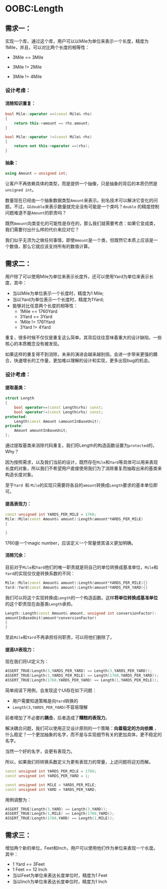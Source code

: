 # OOBC:Length

## 需求一：

实现一个库，通过这个库，用户可以以Mile为单位来表示一个长度，精度为1Mile，并且，可以对比两个长度的相等性：

- 3Mile == 3Mile

- 3Mile != 2Mile

- 3Mile != 4Mile

### 设计考虑：

#### 消除知识重复：

  ```c++
bool Mile::operator ==(const Mile& rhs)
  {
      return this->amount == rhs.amount;
  }
  
  bool Mile::operator !=(const Mile& rhs)
  {
      return not this->operator ==(rhs);
  }
  ```

  #### 抽象：

  ```c++
using Amount = unsigned int;
  ```

  让客户不再依赖具体的类型，而是提供一个抽像，只是抽象的背后的本质仍然是`unsigned int`。

  数量现在已经由一个抽象数据类型`Amount`来表示。别名技术可以解决它变化的问题。不过，以`double`来表示数量就完全没有可能是一个类吗？`double` 的精度控制问题难道不是`Amount`的职责吗？

  既然`Amount`向类变化的可能性是存在的，那么我们就需要考虑：如果它变成类，我们需要付出什么样的代价来应对它？

  我们似乎无须为之做任何事情，即使`Amount`是一个类，但既然它本质上应该是一个数值，那么它就应该支持所有的数值计算。       

## 需求二：

用户除了可以使用Mile为单位来表示长度外，还可以使用Yard为单位来表示长度，其中：

- 当以Mile为单位表示一个长度时，精度为1 Mile;
- 当以Yard为单位表示一个长度时，精度为1Yard;
- 能够对比任意两个长度的相等性：
     - 1Mile == 1760Yard
     - 3Yard == 3Yard
     - 1Mile != 1761Yard
     - 3Yard != 4Yard

重复，很多时候不仅仅是重复这么简单。其背后往往意味着重大的设计缺陷，一些核心的本质概念没有被发现。

如果这样的重复得不到消除，未来的演进会越来越别扭。会进一步带来更强的耦合，快速增长的工作量，更加难以理解的设计和实现，更多出现bug的机会。

### 设计考虑：

#### 提取基类：

```c++
struct Length
{
    bool operator==(const Length&rhs) const;
    bool operator!=(const Length&rhs) const;
protected:
    Length(const Amount &amountInBaseUnit);
private:
    Amount amountInBaseUnit;
};
```

通过提取基类来消除代码重复。我们将Length的构造函数设置为`protected`的，Why？

因为按照需求，以及我们当前的设计，既然存在`Mile`和`Yard`等具体可以用来表现长度的对象，所以我们不希望用户直接使用我们为了消除重复而抽取出来的基类来构造长度对象。

至于`Yard `和 `Mile`的实现只需要将各自的`amount`转换成`Length`要求的基本单位即可。



#### 提高表现力：

```c++
const unsigned int YARDS_PER_MILE = 1760;
Mile::Mile(const Amount& amount):Length(amount*YARDS_PER_MILE)
{

}
```

1760是一个magic number，应该定义一个常量使其语义更加明确。



#### 消除冗余：

目前对于`Mile`和`Yard`他们的唯一职责就是将自己的单位转换成基准单位，`Mile`和`Yard`的实现仅仅是转换系数的不同：

```c++
Mile::Mile(const Amount& amount):Length(amount*YARDS_PER_MILE){}
Yard::Yard(const Amount& amount):Length(amount*YARDS_PER_YARD){}
```

我们可以将这个实现转换成`Length`的一个构造函数。这样**将单位转换成基准单位**的这个职责现在由基类`Length`承担。

```c++
Length::Length(const Amount& amount, unsigned int conversionFactor):
amountInBaseUnit(amount*conversionFactor)
{
}
```

至此`Mile`和`Yard`不再承担任何职责，可以将他们删除了。



#### 提高UI表现力：

现在我们将UI定义为：

```c++
ASSERT_TRUE(Length(3,YARDS_PER_YARD) == Length(3,YARDS_PER_YARD));
ASSERT_TRUE(Length(1,YARDS_PER_MILE) == Length(1760,YARDS_PER_YARD));
ASSERT_TRUE(Length(1760,YARDS_PER_YARD) == Length(1,YARDS_PER_MILE));
```

简单阅读下用例，会发现这个UI存在如下问题：

- 用户需要知道策略是向`Yard`转换的
- `Length(3,YARDS_PER_YARD)`不容易理解

前者增加了不必要的**耦合**，后者造成了**糟糕的表现力**。

解决耦合问题，我们可以使用正交设计原则的一个策略：**向着稳定的方向依赖** ，什么稳定？一个更加抽象的名字，而不是与实现细节有关的更加具体，更不稳定的名字。

当然一个好的名字，会更有表现力。

所以，如果我们将转换系数定义为更有表现力的常量，上述问题将迎刃而解。

```c++
const unsigned int YARDS_PER_MILE = 1760;
const unsigned int YARDS_PER_YARD = 1;

const unsigned int MILE = YARDS_PER_MILE;
const unsigned int YARD = YARDS_PER_YARD;
```

用例调整为：

```c++
ASSERT_TRUE(Length(3,YARD) == Length(3,YARD));
ASSERT_TRUE(Length(1,MILE) == Length(1760,YARD));
ASSERT_TRUE(Length(1760,YARD) == Length(1,MILE));
```



## 需求三：

增加两个新的单位，Feet和Inch，用户可以使用他们作为单位来表现一个长度。其中：

- 1 Yard == 3Feet
- 1 Feet == 12 Inch
- 当以Feet为单位来表达长度单位时，精度为1 Feet
- 当以Inch为单位来表达长度单位时，精度为1 Inch